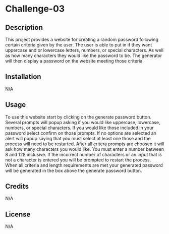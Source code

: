 # Challenge-03
## Description

This project provides a website for creating a random password following certain criteria given by the user. The user is able to put in if they want uppercase and or lowercase letters, numbers, or special characters. As well as how many characters they would like the password to be. The generator will then display a password on the website meeting those criteria.

## Installation

N/A

## Usage
To use this website start by clicking on the generate password button. Several prompts will popup asking if you would like uppercase, lowercase, numbers, or special characters. If you would like those included in your password select confirm on those prompts. If no options are selected an alert will popup saying that you must select at least one those and the process will need to be restarted. After all critera prompts are choosen it will ask how many characters you would like. You must enter a number between 8 and 128 inclusive. If the incorrect number of characters or an input that is not a character is entered you will be prompted to restart the process. When all criteria and length requirements are met your generated password will be generated in the box above the generate password button. 

## Credits
N/A

## License
N/A